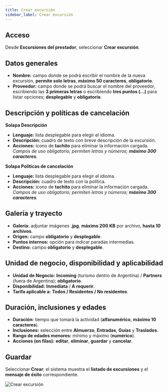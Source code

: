```yaml
---
title: Crear excursión
sidebar_label: Crear excursión
---
```


## Acceso
Desde **Excursiones del prestador**, seleccionar **Crear excursión**.

## Datos generales
- **Nombre:** campo donde se podrá escribir el nombre de la nueva excursión, **permite solo letras**, **máximo 50 caracteres**, **obligatorio**.  
- **Proveedor:** campo donde se podrá buscar el nombre del proveedor, escribiendo las **3 primeras letras** o escribiendo **tres puntos (...)** para listar opciones; **desplegable** y **obligatorio**.

## Descripción y políticas de cancelación

**Solapa Descripción**  
- **Lenguaje:** lista desplegable para elegir el idioma.  
- **Descripción:** cuadro de texto con breve descripción de la excursión.  
- **Acciones:** ícono de **tachito** para eliminar la información cargada.  
*Campos de uso obligatorio; permiten letras y números; **máximo 300 caracteres**.*

**Solapa Políticas de cancelación**  
- **Lenguaje:** lista desplegable para elegir el idioma.  
- **Descripción:** cuadro de texto con la política.  
- **Acciones:** ícono de **tachito** para eliminar la información cargada.  
*Campos de uso obligatorio; permiten letras y números; **máximo 300 caracteres**.*

## Galería y trayecto
- **Galería:** adjuntar imágenes **.jpg**, **máximo 200 KB** por archivo, **hasta 10 archivos**.  
- **Origen:** campo **obligatorio** y **desplegable**.  
- **Puntos internos:** opción para indicar paradas intermedias.  
- **Destino:** campo **obligatorio** y **desplegable**.

## Unidad de negocio, disponibilidad y aplicabilidad
- **Unidad de Negocio:** **Incoming** (turismo dentro de Argentina) / **Partners** (fuera de Argentina); **obligatorio**.  
- **Disponibilidad:** **Inmediata** / **A requerir**.  
- **Tarifa aplicable a:** **Todos / Residentes / No residentes**.

## Duración, inclusiones y edades
- **Duración:** tiempo que tomará la actividad (**alfanumérico**, **máximo 10 caracteres**).  
- **Inclusiones:** selección entre **Almuerzo**, **Entradas**, **Guías** y **Traslados**.  
- **Rango de edades menores:** mínimo y máximo (**numérico**).  
- **Acciones (en filas):** **editar**, **eliminar**, **guardar** y **cancelar**.

## Guardar
Seleccionar **Crear**; el sistema muestra el **listado de excursiones** y el **mensaje de éxito** correspondiente.

![Crear excursión](/img/producto/excursiones/crear-excursion.svg)

